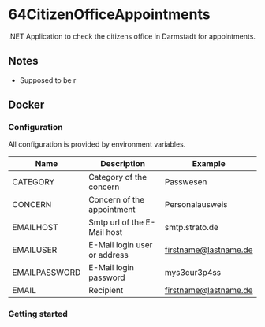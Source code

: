 # 64CitizenOfficeAppointments

.NET Application to check the citizens office in Darmstadt for appointments.

## Notes 

- Supposed to be r
## Docker

### Configuration

All configuration is provided by environment variables.

| Name                 | Description                                                                      | Example                              |
|----------------------|----------------------------------------------------------------------------------|--------------------------------------|
| CATEGORY			   | Category of the concern														  | Passwesen				             |
| CONCERN              | Concern of the appointment														  | Personalausweis						 |
| EMAILHOST            | Smtp url of the E-Mail host													  | smtp.strato.de		                 |
| EMAILUSER			   | E-Mail login user or address									                  | firstname@lastname.de                |
| EMAILPASSWORD		   | E-Mail login password															  | mys3cur3p4ss						 |
| EMAIL				   | Recipient																		  | firstname@lastname.de                |

### Getting started